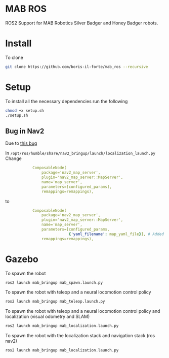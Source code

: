 # MAB ROS
ROS2 Support for MAB Robotics Silver Badger and Honey Badger robots.

# Install
To clone

```bash
git clone https://github.com/boris-il-forte/mab_ros --recursive
```

# Setup
To install all the necessary dependencies run the following

```bash
chmod +x setup.sh
./setup.sh
```

## Bug in Nav2
Due to [this bug](https://github.com/ros-navigation/navigation2/issues/3644#issuecomment-1614553365)

In `/opt/ros/humble/share/nav2_bringup/launch/localization_launch.py`  Change
```yaml
            ComposableNode(
                package='nav2_map_server',
                plugin='nav2_map_server::MapServer',
                name='map_server',
                parameters=[configured_params],
                remappings=remappings),
```

to 

```yaml
            ComposableNode(
                package='nav2_map_server',
                plugin='nav2_map_server::MapServer',
                name='map_server',
                parameters=[configured_params,
                            {'yaml_filename': map_yaml_file}], # Added this to parameters
                remappings=remappings),
```

# Gazebo

To spawn the robot

```bash
ros2 launch mab_bringup mab_spawn.launch.py
```

To spawn the robot with teleop and a neural locomotion control policy

```bash
ros2 launch mab_bringup mab_teleop.launch.py
```


To spawn the robot with teleop and a neural locomotion control policy and localization (visual odometry and SLAM)

```bash
ros2 launch mab_bringup mab_localization.launch.py
```


To spawn the robot with the localization stack and navigation stack (ros nav2)

```bash
ros2 launch mab_bringup mab_localization.launch.py
```
